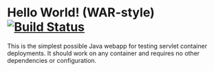 Hello World! (WAR-style)  [![Build Status](https://travis-ci.com/adizz/hello-world-war.svg?branch=master)](https://travis-ci.com/adizz/hello-world-war)
===============

This is the simplest possible Java webapp for testing servlet container deployments.  It should work on any container and requires no other dependencies or configuration.
